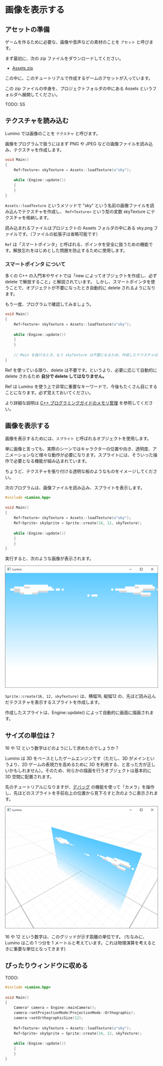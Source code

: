 画像を表示する
==========

アセットの準備
----------

ゲームを作るために必要な、画像や音声などの素材のことを `アセット` と呼びます。

まず最初に、次の zip ファイルをダウンロードしてください。

- [Assets.zip](Assets.zip)

この中に、このチュートリアルで作成するゲームのアセットが入っています。

この zip ファイルの中身を、プロジェクトフォルダの中にある Assets というフォルダへ展開してください。

TODO: SS


テクスチャを読み込む
----------

Lumino では画像のことを `テクスチャ` と呼びます。

画像をプログラムで扱うにはまず PNG や JPEG などの画像ファイルを読み込み、テクスチャを作成します。

```cpp
void Main()
{
    Ref<Texture> skyTexture = Assets::loadTexture(u"sky");

    while (Engine::update())
    {
    }
}
```

`Assets::loadTexture` というメソッドで "sky" という名前の画像ファイルを読み込んでテクスチャを作成し、 `Ref<Texture>` という型の変数 skyTexture にテクスチャを格納します。

読み込まれるファイルはプロジェクトの Assets フォルダの中にある sky.png ファイルです。（ファイルの拡張子は省略可能です）

`Ref` は「スマートポインタ」と呼ばれる、ポインタを安全に扱うための機能です。解放忘れをはじめとした問題を防止するために使用します。


### スマートポインタ について

多くの C++ の入門本やサイトでは「new によってオブジェクトを作成し、必ず delete で解放すること」と解説されています。
しかし、スマートポインタを使うことで、オブジェクトが不要になったとき自動的に delete されるようになります。

もう一度、プログラムで確認してみましょう。

```cpp
void Main()
{
    Ref<Texture> skyTexture = Assets::loadTexture(u"sky");

    while (Engine::update())
    {
    }

    // Main を抜けるとき、もう skyTexture は不要になるため、作成したテクスチャは delete される。
}
```

Ref を使っている限り、delete は不要です。というより、必要に応じて自動的に delete されるため **自分で delete してはなりません。**

Ref は Lumino を使う上で非常に重要なキーワードで、今後もたくさん目にすることになります。必ず覚えておいてください。

より詳細な説明は [C++ プログラミングガイドのメモリ管理](../../programming-guide/cpp.md) を参照してください。



画像を表示する
----------

画像を表示するためには、`スプライト` と呼ばれるオブジェクトを使用します。

単に画像と言っても、実際のシーンではキャラクターの位置や向き、透明度、アニメーションなど様々な動作が必要になります。スプライトには、そういった操作で必要となる機能が組み込まれています。

ちょうど、テクスチャを張り付ける透明な板のようなものをイメージしてください。

次のプログラムは、画像ファイルを読み込み、スプライトを表示します。

```cpp
#include <Lumino.hpp>

void Main()
{
    Ref<Texture> skyTexture = Assets::loadTexture(u"sky");
    Ref<Sprite> skySprite = Sprite::create(16, 12, skyTexture);

    while (Engine::update())
    {
    }
}
```

実行すると、次のような画像が表示されます。

![](img/texture-and-sprite-1.png)


`Sprite::create(16, 12, skyTexture)` は、横幅16, 縦幅12 の、先ほど読み込んだテクスチャを表示するスプライトを作成します。

作成したスプライトは、Engine::update() によって自動的に画面に描画されます。


サイズの単位は？
----------

16 や 12 という数字はどのようにして求めたのでしょうか？

Lumino は 3D をベースとしたゲームエンジンです（ただし、3D がメインというより、2D ゲームの表現力を高めるために 3D を利用する、と言った方が正しいかもしれません）。そのため、何らかの描画を行うオブジェクトは基本的に 3D 空間に配置されます。

先のチュートリアルになりますが、[デバッグ](14-debug.md) の機能を使って「カメラ」を操作し、先ほどのスプライトを手前右上の位置から見下ろすと次のように表示されます。

![](img/texture-and-sprite-2.png)

16 や 12 という数字は、このグリッドが示す距離の単位です。 (ちなみに、Lumino はこの 1 つ分を 1 メートルと考えています。これは物理演算を考えるときに重要な単位となってきます)



ぴったりウィンドウに収める
----------

TODO:

```cpp
#include <Lumino.hpp>

void Main()
{
    Camera* camera = Engine::mainCamera();
    camera->setProjectionMode(ProjectionMode::Orthographic);
    camera->setOrthographicSize(12);

    Ref<Texture> skyTexture = Assets::loadTexture(u"sky");
    Ref<Sprite> skySprite = Sprite::create(16, 12, skyTexture);

    while (Engine::update())
    {
    }
}
```









